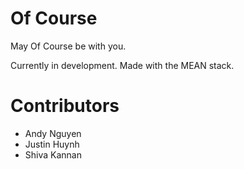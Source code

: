 # Of Course

May Of Course be with you. 

Currently in development. Made with the MEAN stack. 

# Contributors
* Andy Nguyen
* Justin Huynh
* Shiva Kannan